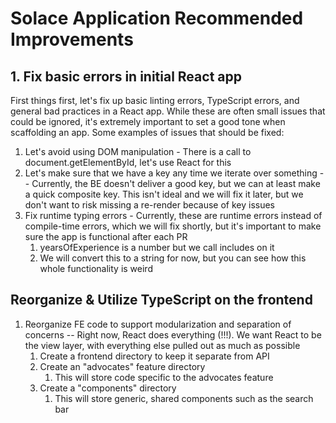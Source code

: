 # Solace Application Recommended Improvements

## 1. Fix basic errors in initial React app

First things first, let's fix up basic linting errors, TypeScript errors, and general bad practices in a React app. While these are often small issues that could be ignored, it's extremely important to set a good tone when scaffolding an app. Some examples of issues that should be fixed:

1. Let's avoid using DOM manipulation - There is a call to document.getElementById, let's use React for this
2. Let's make sure that we have a key any time we iterate over something -- Currently, the BE doesn't deliver a good key, but we can at least make a quick composite key. This isn't ideal and we will fix it later, but we don't want to risk missing a re-render because of key issues
3. Fix runtime typing errors - Currently, these are runtime errors instead of compile-time errors, which we will fix shortly, but it's important to make sure the app is functional after each PR
   1. yearsOfExperience is a number but we call includes on it
   2. We will convert this to a string for now, but you can see how this whole functionality is weird

## Reorganize & Utilize TypeScript on the frontend

1. Reorganize FE code to support modularization and separation of concerns -- Right now, React does everything (!!!). We want React to be the view layer, with everything else pulled out as much as possible
   1. Create a frontend directory to keep it separate from API
   2. Create an "advocates" feature directory
      1. This will store code specific to the advocates feature
   3. Create a "components" directory
      1. This will store generic, shared components such as the search bar
